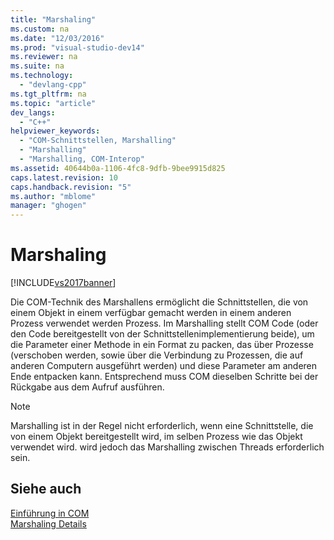 ```yaml
---
title: "Marshaling"
ms.custom: na
ms.date: "12/03/2016"
ms.prod: "visual-studio-dev14"
ms.reviewer: na
ms.suite: na
ms.technology: 
  - "devlang-cpp"
ms.tgt_pltfrm: na
ms.topic: "article"
dev_langs: 
  - "C++"
helpviewer_keywords: 
  - "COM-Schnittstellen, Marshalling"
  - "Marshalling"
  - "Marshalling, COM-Interop"
ms.assetid: 40644b0a-1106-4fc8-9dfb-9bee9915d825
caps.latest.revision: 10
caps.handback.revision: "5"
ms.author: "mblome"
manager: "ghogen"
---
```

# Marshaling
[!INCLUDE[vs2017banner](../assembler/inline/includes/vs2017banner.md)]

Die COM\-Technik des Marshallens ermöglicht die Schnittstellen, die von einem Objekt in einem verfügbar gemacht werden in einem anderen Prozess verwendet werden Prozess.  Im Marshalling stellt COM Code \(oder den Code bereitgestellt von der Schnittstellenimplementierung beide\), um die Parameter einer Methode in ein Format zu packen, das über Prozesse \(verschoben werden, sowie über die Verbindung zu Prozessen, die auf anderen Computern ausgeführt werden\) und diese Parameter am anderen Ende entpacken kann.  Entsprechend muss COM dieselben Schritte bei der Rückgabe aus dem Aufruf ausführen.  
  
> [!NOTE]
>  Marshalling ist in der Regel nicht erforderlich, wenn eine Schnittstelle, die von einem Objekt bereitgestellt wird, im selben Prozess wie das Objekt verwendet wird.  wird jedoch das Marshalling zwischen Threads erforderlich sein.  
  
## Siehe auch  
 [Einführung in COM](../atl/introduction-to-com.md)   
 [Marshaling Details](http://msdn.microsoft.com/library/windows/desktop/ms692621)